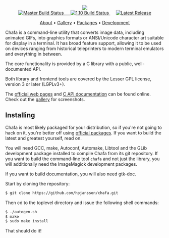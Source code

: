 <!-- This file exists mostly to get a pretty page on git web hosts. See
  -- README (with no extension) for readable plaintext instructions, or
  -- go to https://hpjansson.org/chafa/ in a web browser -->

<p align="center">
<a href="https://hpjansson.org/chafa/">
  <img src="https://raw.githubusercontent.com/hpjansson/chafa/master/docs/chafa-logo.gif" />
</a>
<br />

<a href="https://travis-ci.com/hpjansson/chafa/branches" rel="nofollow">
<img src="https://img.shields.io/travis/com/hpjansson/chafa/master.svg?label=master&style=for-the-badge" alt="Master Build Status" />
&emsp;
<img src="https://img.shields.io/travis/com/hpjansson/chafa/1.10.svg?label=1.8&style=for-the-badge" alt="1.10 Build Status" />
</a>
&emsp;
<a href="https://hpjansson.org/chafa/download/">
<img src="https://img.shields.io/github/release/hpjansson/chafa.svg?style=for-the-badge" alt="Latest Release" />
</a>
<br />
</p>

<p align="center"><a href="https://hpjansson.org/chafa/">About</a> • <a href="https://hpjansson.org/chafa/gallery/">Gallery</a> • <a href="https://hpjansson.org/chafa/download/">Packages</a> • <a href="https://hpjansson.org/chafa/development/">Development</a></p>

Chafa is a command-line utility that converts image data, including
animated GIFs, into graphics formats or ANSI/Unicode character art suitable
for display in a terminal. It has broad feature support, allowing it to be
used on devices ranging from historical teleprinters to modern terminal
emulators and everything in between.

The core functionality is provided by a C library with a public,
well-documented API.

Both library and frontend tools are covered by the Lesser GPL license,
version 3 or later (LGPLv3+).

The [official web pages](https://hpjansson.org/chafa/) and [C API
documentation](https://hpjansson.org/chafa/ref/) can be found online. Check
out the [gallery](https://hpjansson.org/chafa/gallery/) for screenshots.

## Installing

Chafa is most likely packaged for your distribution, so if you're not
going to hack on it, you're better off using
[official packages](https://hpjansson.org/chafa/download/). If you want to
build the latest and greatest yourself, read on.

You will need GCC, make, Autoconf, Automake, Libtool and the GLib
development package installed to compile Chafa from its git repository. If
you want to build the command-line tool `chafa` and not just the library,
you will additionally need the ImageMagick development packages.

If you want to build documentation, you will also need gtk-doc.

Start by cloning the repository:

```sh
$ git clone https://github.com/hpjansson/chafa.git
```

Then cd to the toplevel directory and issue the following shell commands:

```sh
$ ./autogen.sh
$ make
$ sudo make install
```

That should do it!
